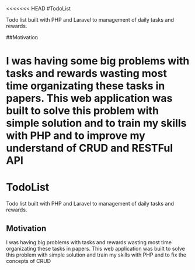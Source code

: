 <<<<<<< HEAD
#TodoList

Todo list built with PHP and Laravel to management of daily tasks and rewards.

##Motivation

I was having some big problems with tasks and rewards wasting most time organizating these tasks in papers. This web application was built to solve this problem with simple solution and to train my skills with PHP and to improve my understand of CRUD and RESTFul API
=======
# TodoList

Todo list built with PHP and Laravel to management of daily tasks and rewards.


## Motivation

I was having big problems with tasks and rewards wasting most time organizating these tasks in papers. This web application was built to solve this problem with simple solution and train my skills with PHP and to fix the concepts of CRUD


